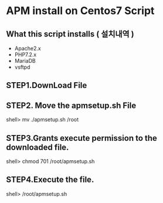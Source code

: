 # APM install on Centos7 Script

## What this script installs \( 설치내역 \)

* Apache2.x
* PHP7.2.x
* MariaDB
* vsftpd

## STEP1.DownLoad File

## STEP2. Move the apmsetup.sh File

shell&gt; mv ./apmsetup.sh /root

## STEP3.Grants execute permission to the downloaded file.

shell&gt; chmod 701 /root/apmsetup.sh

## STEP4.Execute the file.

shell&gt; /root/apmsetup.sh
